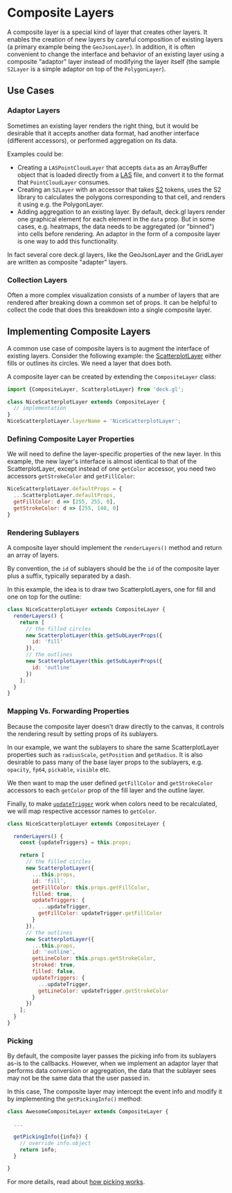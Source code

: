 # Composite Layers

A composite layer is a special kind of layer that creates other layers. It enables the creation of new layers by careful composition of existing layers (a primary example being the `GeoJsonLayer`). In addition, it is often convenient to change the interface and behavior of an existing layer using a composite "adaptor" layer instead of modifying the layer itself (the sample `S2Layer` is a simple adaptor on top of the `PolygonLayer`).

## Use Cases

### Adaptor Layers

Sometimes an existing layer renders the right thing, but it would be desirable that it accepts another data format, had another interface (different accessors), or performed aggregation on its data.

Examples could be:

* Creating a `LASPointCloudLayer` that accepts `data` as an ArrayBuffer object that is loaded directly from a [LAS](https://www.asprs.org/committee-general/laser-las-file-format-exchange-activities.html)
  file, and convert it to the format that `PointCloudLayer` consumes.
* Creating an `S2Layer` with an accessor that takes [S2](https://code.google.com/archive/p/s2-geometry-library/) tokens, uses the S2 library to calculates the polygons corresponding to that cell, and renders it using e.g. the PolygonLayer.
* Adding aggregation to an existing layer. By default, deck.gl layers render one graphical element for each element in the `data` prop. But in some cases, e.g. heatmaps, the data needs to be aggregated (or "binned") into cells before rendering. An adaptor in the form of a composite layer is one way to add this functionality.

In fact several core deck.gl layers, like the GeoJsonLayer and the GridLayer are written as composite "adapter" layers.

### Collection Layers

Often a more complex visualization consists of a number of layers that are rendered after breaking down a common set of props. It can be helpful to collect the code that does this breakdown into a single composite layer.


## Implementing Composite Layers

A common use case of composite layers is to augment the interface of existing layers. Consider the following example: the [ScatterplotLayer](/docs/layers/scatterplot-layer.md) either fills or outlines its circles. We need a layer that does both.

A composite layer can be created by extending the `CompositeLayer` class:

```js
import {CompositeLayer, ScatterplotLayer} from 'deck.gl';

class NiceScatterplotLayer extends CompositeLayer {
  // implementation
}
NiceScatterplotLayer.layerName = 'NiceScatterplotLayer';
```

### Defining Composite Layer Properties

We will need to define the layer-specific properties of the new layer. In this example, the new layer's interface is almost identical to that of the ScatterplotLayer, except instead of one `getColor` accessor, you need two accessors `getStrokeColor` and `getFillColor`:

```js
NiceScatterplotLayer.defaultProps = {
  ...ScatterplotLayer.defaultProps,
  getFillColor: d => [255, 255, 0],
  getStrokeColor: d => [255, 140, 0]
}
```

### Rendering Sublayers

A composite layer should implement the `renderLayers()` method and return an array of layers.

By convention, the `id` of sublayers should be the `id` of the composite layer plus a suffix, typically separated by a dash.

In this example, the idea is to draw two ScatterplotLayers, one for fill and one on top for the outline:

```js
class NiceScatterplotLayer extends CompositeLayer {
  renderLayers() {
    return [
      // the filled circles
      new ScatterplotLayer(this.getSubLayerProps({
        id: 'fill'
      }),
      // the outlines
      new ScatterplotLayer(this.getSubLayerProps({
        id: 'outline'
      })
    ];
  }
}
```

### Mapping Vs. Forwarding Properties

Because the composite layer doesn't draw directly to the canvas, it controls the rendering result by setting props of its sublayers.

In our example, we want the sublayers to share the same ScatterplotLayer properties such as `radiusScale`, `getPosition` and `getRadius`. It is also desirable to pass many of the base layer props to the sublayers, e.g. `opacity`, `fp64`, `pickable`, `visible` etc.

We then want to map the user defined `getFillColor` and `getStrokeColor` accessors to each `getColor` prop of the fill layer and the outline layer.

Finally, to make [`updateTrigger`](/docs/api-reference/layer.md#-updatetriggers-object-optional-) work when colors need to be recalculated, we will map respective accessor names to `getColor`.

```js
class NiceScatterplotLayer extends CompositeLayer {

  renderLayers() {
    const {updateTriggers} = this.props;

    return [
      // the filled circles
      new ScatterplotLayer({
        ...this.props,
        id: 'fill',
        getFillColor: this.props.getFillColor,
        filled: true,
        updateTriggers: {
          ...updateTrigger,
          getFillColor: updateTrigger.getFillColor
        }
      }),
      // the outlines
      new ScatterplotLayer({
        ...this.props,
        id: 'outline',
        getLineColor: this.props.getStrokeColor,
        stroked: true,
        filled: false,
        updateTriggers: {
          ...updateTrigger,
          getLineColor: updateTrigger.getStrokeColor
        }
      })
    ];
  }
}

```

### Picking

By default, the composite layer passes the picking info from its sublayers as-is to the callbacks. However, when we implement an adaptor layer that performs data conversion or aggregation, the data that the sublayer sees may not be the same data that the user passed in.

In this case, The composite layer may intercept the event info and modify it by implementing the `getPickingInfo()` method:

```js
class AwesomeCompositeLayer extends CompositeLayer {

  ...

  getPickingInfo({info}) {
    // override info.object
    return info;
  }

}
```

For more details, read about [how picking works](/docs/developer-guide/custom-layers/picking.md).
